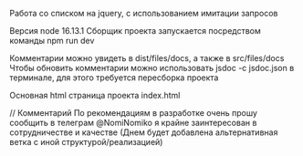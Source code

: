Работа со списком на jquery, с использованием имитации запросов

Версия node 16.13.1
Сборщик проекта запускается посредством команды npm run dev

Комментарии можно увидеть в dist/files/docs, а также в src/files/docs
Чтобы обновить комментарии можно использовать jsdoc -c jsdoc.json в терминале, для этого требуется пересборка проекта

Основная html страница проекта index.html

// Комментарий
По рекомендациям в разработке очень прошу сообщить в телеграм @NomiNomiko я крайне заинтересован в сотрудничестве и качестве (Днем будет добавлена альтернативная ветка с иной структурой/реализацией)